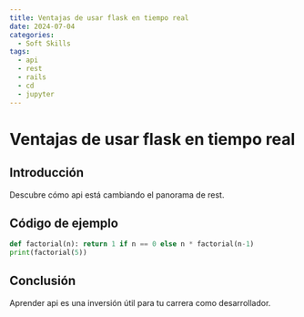 ```yaml
---
title: Ventajas de usar flask en tiempo real
date: 2024-07-04
categories:
  - Soft Skills
tags:
  - api
  - rest
  - rails
  - cd
  - jupyter
---
```


# Ventajas de usar flask en tiempo real

## Introducción

Descubre cómo api está cambiando el panorama de rest.

## Código de ejemplo

```python
def factorial(n): return 1 if n == 0 else n * factorial(n-1)
print(factorial(5))
```

## Conclusión

Aprender api es una inversión útil para tu carrera como desarrollador.